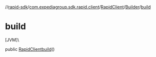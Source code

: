 //[rapid-sdk](../../../../index.md)/[com.expediagroup.sdk.rapid.client](../../index.md)/[RapidClient](../index.md)/[Builder](index.md)/[build](build.md)

# build

[JVM]\

public [RapidClient](../index.md)[build](build.md)()
